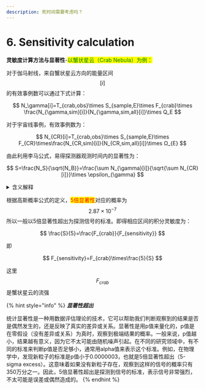 ```yaml
---
description: 死时间需要考虑吗？
---
```


# 6. Sensitivity calculation

**灵敏度计算方法与显著性**-<mark style="color:green;">以蟹状星云（Crab Nebula）为例：</mark>

对于伽马射线，来自蟹状星云方向的能量区间$$[i]$$的有效事例数可以通过下式计算：

$$
N_\gamma[i]=T_{crab,obs}\times S_{sample,E}\times F_{crab}\times \frac{N_{\gamma,sim}[i]}{N_{\gamma,sim,all}[i]}\times Q_E
$$

对于宇宙线事例，有效事例数为：

$$
N_{CR}[i]=T_{crab,obs}\times S_{sample,E}\times F_{CR}\times\frac{N_{CR,sim}[i]}{N_{CR,sim,all}[i]}\times Ω_{E}
$$

由此利用李马公式，易得探测器观测时间内的显著性为：

$$
S=\frac{N_S}{\sqrt{N_B}}=\frac{\sum N_{\gamma}[i]}{\sqrt{\sum N_{CR}[i]}}\times \epsilon_{\gamma}
$$

<details>

<summary>含义解释</summary>

$$S_{sample}$$是空气簇射的投点面积，在HADAR实验中投点面积是800米为边长的正方形

&#x20;$$F_{crab,obs}$$是蟹状星云在观测能段的积分流强 ，其积分形式（[在能量GeV-TeV](http://dx.doi.org/10.1016/j.jheap.2015.01.002)）为：

$$\int_{E}^\infty(3.23\pm0.03)\times 10^{-11}cm^{-2}s^{-1}TeV^{-1}\times (\frac{E}{TeV})^{(-2.47\pm0.01)+(-0.24\pm0.01)log(\frac{E}{TeV})}$$

$$F_{CR}$$是宇宙线本底积分流强，其积分形式为：

$$\int_{E}^\infty0.898\times 10^{-5}\times\left(\frac{E}{T e V}\right)^{(-2.7)}{cm}^{-2} \mathrm{~s}^{-1} \mathrm{sr}^{-1} \mathrm{TeV}^{-1}$$

$$N_{\gamma,sim}[i]/N_{\gamma,sim,all}[i]$$是能量处的探测效率

$$\epsilon_\gamma$$是落在立体角内的伽马事例比总事例数，这里取<mark style="color:red;">68%</mark>

$$Ω_{i,E}$$是能量区间$$i$$处的伽马射线的角分辨所对应的立体角

$$Q_E$$是能量$$i$$处的Q因子

</details>

根据高斯概率公式的定义，<mark style="color:red;">5倍显著性</mark>对应的概率为$$2.87\times 10^{−7}$$所以一般以5倍显著性超出为探测信号的标准。即得相应区间的积分灵敏度为：

$$
\frac{S}{5}=\frac{F_{crab}}{F_{sensitivity}}
$$

即

$$
F_{sensitivity}=F_{crab}\times\frac{5}{S}
$$

这里$$F_{crab}$$是蟹状星云的流强

{% hint style="info" %}
_**显著性超出**_

统计显著性是一种用数据评估理论的技术，它可以帮助我们判断观察到的结果是否是偶然发生的，还是反映了真实的差异或关系。显著性是用p值来量化的，p值是在零假设（没有差异或关系）为真时，观察到极端结果的概率。一般来说，p值越小，结果越有意义，因为它不太可能由随机噪声引起。在不同的研究领域中，有不同的标准来判断p值是否足够小，通常用alpha值来表示这个标准。例如，在物理学中，发现新粒子的标准是p值小于0.0000003，也就是5倍显著性超出（5-sigma excess）。这意味着如果没有新粒子存在，观察到这样的信号的概率只有350万分之一。因此，5倍显著性超出是探测到信号的标准，表示信号非常强烈，不太可能是误差或偶然造成的。
{% endhint %}
